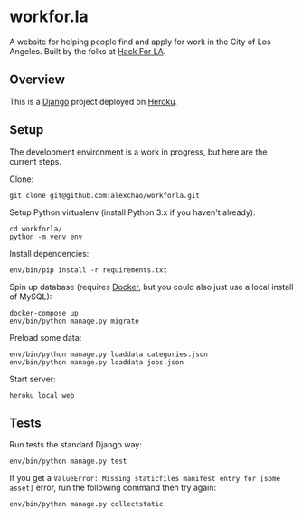 # workfor.la

A website for helping people find and apply for work in the City of Los Angeles.
Built by the folks at [Hack For LA](http://www.hackforla.org/).

## Overview

This is a [Django](https://www.djangoproject.com/) project deployed on [Heroku](https://www.heroku.com/).

## Setup

The development environment is a work in progress, but here are the current steps.

Clone:

```
git clone git@github.com:alexchao/workforla.git
```

Setup Python virtualenv (install Python 3.x if you haven't already):

```
cd workforla/
python -m venv env
```

Install dependencies:

```
env/bin/pip install -r requirements.txt
```

Spin up database (requires [Docker](https://www.docker.com/), but you could also just use a local install of MySQL):

```
docker-compose up
env/bin/python manage.py migrate
```

Preload some data:

```
env/bin/python manage.py loaddata categories.json
env/bin/python manage.py loaddata jobs.json
```

Start server:

```
heroku local web
```

## Tests

Run tests the standard Django way:

```
env/bin/python manage.py test
```

If you get a `ValueError: Missing staticfiles manifest entry for [some asset]`
error, run the following command then try again:

```
env/bin/python manage.py collectstatic
```
